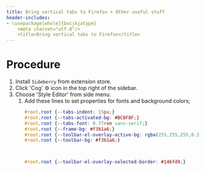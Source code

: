 ```yaml
---
title: Bring vertical tabs to Firefox + Other useful stuff
header-includes:
- \usepackage[whole]{bxcjkjatype}
	<meta charset="utf-8"/>
    <title>Bring vertical tabs to Firefox</title>
---
```


# Procedure
1. Install `Sideberry` from extension store.
1. Click 'Cog' ⚙️ icon in the top right of the sidebar.
1. Choose 'Style Editor' from side menu.
    1. Add these lines to set properties for fonts and background colors;
        ```css
        #root.root {--tabs-indent: 15px;}
        #root.root {--tabs-activated-bg: #BC8F8F;}
        #root.root {--tabs-font: 0.77rem sans-serif;}
        #root.root {--frame-bg: #f3b1a6;}
        #root.root {--toolbar-el-overlay-active-bg: rgba(255,255,255,0.133);}
        #root.root {--toolbar-bg: #f3b1a6;}



        #root.root {--toolbar-el-overlay-selected-border: #146fd9;}
        ```